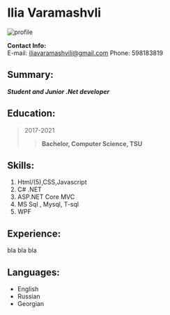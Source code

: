 Ilia Varamashvli
============

![profile](https://avatars.githubusercontent.com/u/84184521?s=400&u=3618be0c943b26fbb15c51b9752ff186acc65b8c&v=4 "title")

**Contact Info:**  
E-mail: iliavaramashvili@gmail.com
Phone: 598183819

## Summary:    
***Student and Junior .Net developer***

**Education:**
---------

>2017-2021
 >>**Bachelor, Computer Science, TSU**


**Skills:**  
--------------------
  
1. Html/(5),CSS,Javascript
1. C# .NET
2. ASP.NET Core MVC
3. MS Sql , Mysql, T-sql
6. WPF


**Experience:**
----------
bla bla bla

**Languages:**
----------------------------------------

  * English
  * Russian
  * Georgian
